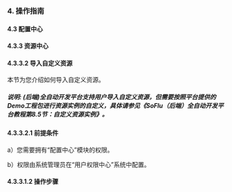 ### 4. 操作指南

#### 4.3 配置中心

#### 4.3.3 资源中心

#### 4.3.3.2 导入自定义资源

本节为您介绍如何导入自定义资源。

##### 说明: (后端)全自动开发平台支持用户导入自定义资源，但需要按照平台提供的Demo工程包进行资源实例的自定义，具体请参见《SoFlu（后端）全自动开发平台教程第8.5节：自定义资源实例》。

#### 4.3.3.2.1 前提条件

a）您需要拥有“配置中心”模块的权限。

b）权限由系统管理员在“用户权限中心”系统中配置。

#### 4.3.3.1.2 操作步骤
